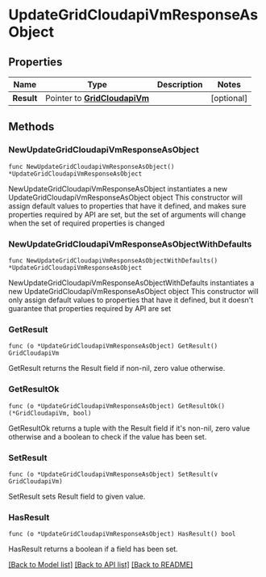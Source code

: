 # UpdateGridCloudapiVmResponseAsObject

## Properties

Name | Type | Description | Notes
------------ | ------------- | ------------- | -------------
**Result** | Pointer to [**GridCloudapiVm**](GridCloudapiVm.md) |  | [optional] 

## Methods

### NewUpdateGridCloudapiVmResponseAsObject

`func NewUpdateGridCloudapiVmResponseAsObject() *UpdateGridCloudapiVmResponseAsObject`

NewUpdateGridCloudapiVmResponseAsObject instantiates a new UpdateGridCloudapiVmResponseAsObject object
This constructor will assign default values to properties that have it defined,
and makes sure properties required by API are set, but the set of arguments
will change when the set of required properties is changed

### NewUpdateGridCloudapiVmResponseAsObjectWithDefaults

`func NewUpdateGridCloudapiVmResponseAsObjectWithDefaults() *UpdateGridCloudapiVmResponseAsObject`

NewUpdateGridCloudapiVmResponseAsObjectWithDefaults instantiates a new UpdateGridCloudapiVmResponseAsObject object
This constructor will only assign default values to properties that have it defined,
but it doesn't guarantee that properties required by API are set

### GetResult

`func (o *UpdateGridCloudapiVmResponseAsObject) GetResult() GridCloudapiVm`

GetResult returns the Result field if non-nil, zero value otherwise.

### GetResultOk

`func (o *UpdateGridCloudapiVmResponseAsObject) GetResultOk() (*GridCloudapiVm, bool)`

GetResultOk returns a tuple with the Result field if it's non-nil, zero value otherwise
and a boolean to check if the value has been set.

### SetResult

`func (o *UpdateGridCloudapiVmResponseAsObject) SetResult(v GridCloudapiVm)`

SetResult sets Result field to given value.

### HasResult

`func (o *UpdateGridCloudapiVmResponseAsObject) HasResult() bool`

HasResult returns a boolean if a field has been set.


[[Back to Model list]](../README.md#documentation-for-models) [[Back to API list]](../README.md#documentation-for-api-endpoints) [[Back to README]](../README.md)


